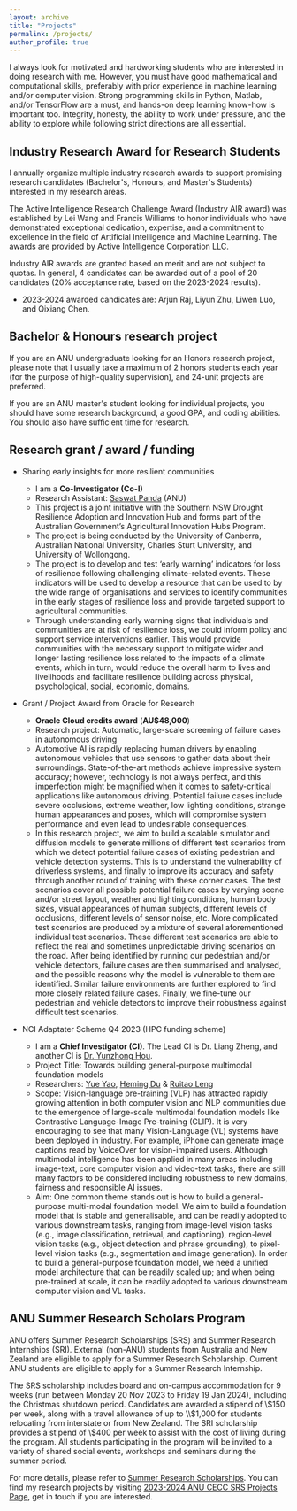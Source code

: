 ```yaml
---
layout: archive
title: "Projects"
permalink: /projects/
author_profile: true
---
```


<!-- Skills
====== -->

<!-- * Programming languages
  * Python
  * Matlab
  * C/C++
  * LATEX
  * Unix shell scripts

* Machine learning libraries
  * Pytorch
  * Scikit-learn
  * TensorFlow
  * MatConvNet -->



<!-- * Action recognition
* Anomaly detection
* Video image processing
* One- & few-shot learning
* Deep learning
* Tensor learning
* Domain adaptation -->
<!-- <p>&nbsp;</p> -->
<!-- <h2>Research project</h2> -->

<!-- I am working on the following projects: -->

<!-- * Automatic Training Data Search and Model Evaluation by Measuring Domain Gap -->

<!-- * Human action recognition in videos -->

<!-- * Industrial research project -->
<!--   * Human-related anomaly detection in surveillance videos -->
<!--   * Research student: [Supasun Khumpraphan](https://micsupasun.github.io/) -->

I always look for motivated and hardworking students who are interested in doing research with me. However, you must have good mathematical and computational skills, preferably with prior experience in machine learning and/or computer vision. Strong programming skills in Python, Matlab, and/or TensorFlow are a must, and hands-on deep learning know-how is important too. Integrity, honesty, the ability to work under pressure, and the ability to explore while following strict directions are all essential.

<h2>Industry Research Award for Research Students</h2>

I annually organize multiple industry research awards to support promising research candidates (Bachelor's, Honours, and Master's Students) interested in my research areas.

The Active Intelligence Research Challenge Award (Industry AIR award) was established by Lei Wang and Francis Williams to honor individuals who have demonstrated exceptional dedication, expertise, and a commitment to excellence in the field of Artificial Intelligence and Machine Learning. The awards are provided by Active Intelligence Corporation LLC.

Industry AIR awards are granted based on merit and are not subject to quotas. In general, 4 candidates can be awarded out of a pool of 20 candidates (20% acceptance rate, based on the 2023-2024 results).

- 2023-2024 awarded candicates are: Arjun Raj, Liyun Zhu, Liwen Luo, and Qixiang Chen.


<h2>Bachelor & Honours research project</h2>

If you are an ANU undergraduate looking for an Honors research project, please note that I usually take a maximum of 2 honors students each year (for the purpose of high-quality supervision), and 24-unit projects are preferred.

If you are an ANU master's student looking for individual projects, you should have some research background, a good GPA, and coding abilities. You should also have sufficient time for research.


<h2>Research grant / award / funding</h2>

* Sharing early insights for more resilient communities
  * I am a **Co-Investigator (Co-I)**
  * Research Assistant: [Saswat Panda](https://biology.anu.edu.au/people/professional-staff/saswat-panda) (ANU)
  * This project is a joint initiative with the Southern NSW Drought Resilience Adoption and Innovation Hub and forms part of the Australian Government’s Agricultural Innovation Hubs Program. 
  * The project is being conducted by the University of Canberra, Australian National University, Charles Sturt University, and University of Wollongong.
  * The project is to develop and test ‘early warning’ indicators for loss of resilience following challenging climate-related events. These indicators will be used to develop a resource that can be used to by the wide range of organisations and services to identify communities in the early stages of resilience loss and provide targeted support to agricultural communities.
  * Through understanding early warning signs that individuals and communities are at risk of resilience loss, we could inform policy and support service interventions earlier. This would provide communities with the necessary support to mitigate wider and longer lasting resilience loss related to the impacts of a climate events, which in turn, would reduce the overall harm to lives and livelihoods and facilitate resilience building across physical, psychological, social, economic, domains.
 
* Grant / Project Award from Oracle for Research
  * **Oracle Cloud credits award** (**AU$48,000**<!-- for 366 days -->)
  * Research project: Automatic, large-scale screening of failure cases in autonomous driving
  <!-- * Computer perception techniques have been widely used in real-world applications such as autonomous vehicles. While the state-of-the-art methods achieve impressive system accuracy, their real-world robustness is often hindered by corner cases, e.g., a pedestrian partially occluded by an umbrella on a dark day.Instead of letting such cases happen during deployment, in this project, we aim to develop a protocol which can detect potential failure cases through screening millions of different test scenarios via simulation. The identified corner cases are then used to understand system vulnerability and improve accuracy and safety in the end. -->
  * Automotive AI is rapidly replacing human drivers by enabling autonomous vehicles that use sensors to gather data about their surroundings. State-of-the-art methods achieve impressive system accuracy; however, technology is not always perfect, and this imperfection might be magnified  when it comes to safety-critical applications like autonomous driving. Potential failure cases include severe occlusions, extreme weather, low lighting conditions, strange human appearances and poses, which will compromise system performance and even lead to undesirable consequences.
  * In this research project, we aim to build a scalable simulator and diffusion models to generate millions of different test scenarios from which we detect potential failure cases of existing pedestrian and vehicle detection systems. This is to understand the vulnerability of driverless systems, and finally to improve its accuracy and safety through another round of training with these corner cases. The test scenarios cover all possible potential failure cases by varying scene and/or street layout, weather and lighting conditions, human body sizes, visual appearances of human subjects, different levels of occlusions, different levels of sensor noise, etc. More complicated test scenarios are produced by a mixture of several aforementioned individual test scenarios. These different test scenarios are able to reflect the real and sometimes unpredictable driving scenarios on the road. After being identified by running our pedestrian and/or vehicle detectors, failure cases are then summarised and analysed, and the possible reasons why the model is vulnerable to them are identified. Similar failure environments are further explored to find more closely related failure cases. Finally, we fine-tune our pedestrian and vehicle detectors to improve their robustness against difficult test scenarios.
 
* NCI Adaptater Scheme Q4 2023 (HPC funding scheme)
  * I am a **Chief Investigator (CI)**. The Lead CI is Dr. Liang Zheng, and another CI is [Dr. Yunzhong Hou](https://hou-yz.github.io/).
  * Project Title: Towards building general-purpose multimodal foundation models
  * Researchers: [Yue Yao](https://scholar.google.co.uk/citations?user=dSQdVooAAAAJ&hl=en), [Heming Du](https://scholar.google.com/citations?user=Ha3UZTwAAAAJ&hl=zh-CN) & [Ruitao Leng](https://comp.anu.edu.au/people/ruitao-leng/)
  * Scope: Vision-language pre-training (VLP) has attracted rapidly growing attention in both computer vision and NLP communities due to the emergence of large-scale multimodal foundation models like Contrastive Language-Image Pre-training (CLIP). It is very encouraging to see that many Vision-Language (VL) systems have been deployed in industry. For example, iPhone can generate image captions read by VoiceOver for vision-impaired users. Although multimodal intelligence has been applied in many areas including image-text, core computer vision and video-text tasks, there are still many factors to be considered including robustness to new domains, fairness and responsible AI issues.
  * Aim: One common theme stands out is how to build a general-purpose multi-modal foundation model. We aim to build a foundation model that is stable and generalisable, and can be readily adopted to various downstream tasks, ranging from image-level vision tasks (e.g., image classification, retrieval, and captioning), region-level vision tasks (e.g., object detection and phrase grounding), to pixel-level vision tasks (e.g., segmentation and image generation). In order to build a
general-purpose foundation model, we need a unified model architecture that can be readily scaled up; and when being pre-trained at scale, it can be readily adopted to various downstream computer vision and VL tasks.


<h2>ANU Summer Research Scholars Program</h2>

ANU offers Summer Research Scholarships (SRS) and Summer Research Internships (SRI). External (non-ANU) students from Australia and New Zealand are eligible to apply for a Summer Research Scholarship. Current ANU students are eligible to apply for a Summer Research Internship. 

The SRS scholarship includes board and on-campus accommodation for 9 weeks (run between Monday 20 Nov 2023 to Friday 19 Jan 2024), including the Christmas shutdown period. Candidates are awarded a stipend of \\$150 per week, along with a travel allowance of up to \\$1,000 for students relocating from interstate or from New Zealand. The SRI scholarship provides a stipend of \\$400 per week to assist with the cost of living during the program. All students participating in the program will be invited to a variety of shared social events, workshops and seminars during the summer period.

For more details, please refer to [Summer Research Scholarships](https://cecc.anu.edu.au/current-students/research-opportunities/summer-research-scholarships). You can find my research projects by visiting [2023-2024 ANU CECC SRS Projects Page](https://cecc.anu.edu.au/current-students/research-opportunities/summer-research-projects-2023), get in touch if you are interested.

<!-- * Project 1: Video dynamics distillation -->

<!--  Video captures motions such as natural dynamics and human actions. Various research works have been dedicated in learning and extracting spatio-temporal features from videos for human action recognition, anomaly detection, and scene understanding tasks. 
Nowadays, video data have been pre-processed to a variety of data formats using either machine learning tools / computer vision algorithms or physical sensors (e.g., Microsoft Kinect camera with OpenNI framework), for example, optical flows that highlight the video dynamics, depth videos that segment the
foreground objects and human subjects, and skeleton sequences that focus on human poses evolving in time, for better video understanding. 
However, videos contain very redundant information, which hinders the effectiveness and efficiency in extracting the motions of interest, and forces the computer vision community works hard in various large-scale pre-training for downstream video processing tasks. 
Until now, video processing still highly relies on 3D CNNs, and it still suffers from the darkness of large and complicated models. In this research project, we aim to develop more lightweight video data formats which are able to efficiently distill the motions at different granular levels by removing redundant information while focusing on the core dynamics. 
We also explore the acceleration of training and testing while reducing the amount of video data for storage, and answer a scientific question `How much information is contained in the video data and in what format?'.
Many downstream video processing tasks will benefit from our video dynamic distillation process, towards making video understanding much easier and more efficient. This also opens up a new research direction in exploring better video data representations for more lightweight cutting-edge video models. -->

<!-- * Project 2: Training video data optimisation -->

<!--  We live in a world where most of our actions are constantly captured by cameras. Video cameras are spread almost everywhere: in smartphones, computers, drones, surveillance systems, cars, robots, intercoms, etc.
The quality of video data highly affects the performance of video models in its massive useful applications.
Video data optimisation aims to improve the quality of video data being feed into the model for training hence improving the model performance, e.g., recognition accuracy and generalisation abilities. 
However, videos are more challenging due to the extra introduced temporal signals, which makes video understanding hard. 
Compared to image domain, videos suffer from much more serious data quality issues. 
Moving cameras, challenging natural dynamics e.g., rainy, snowy, reflection, etc., background dynamics e.g., tree waving, camera noise and camera shaking issues degrade the video model performance when trained on these unstable and noisy videos. 
Further challenging issues including the label errors and noisy ground truths, and the labeling process for video contents is even more labor-intensive and tedious.
Many video data optimisation methods have been proposed in the literature for training robust video models, for example, video data augmentation is widely used in video model training. Generic video augmentation uses some basic video transformations such as geometric, color space, temporal, erasing and mixing, e.g., video data augmentation via temporal cropping. However, these augmentation methods are still unable to address the video data quality issues as they simply create a large number of diverse video contents with different focuses which still highly rely on the quality of original video data.
In this research project, we aim to explore video data optimisation techniques that are able to improve the model performance for downstream video processing tasks such as human action recognition and anomaly detection. We also explore (i) the influence of training videos on the prediction of a test video (ii) how each individual training video affect the generalisation ability of a model and (iii) do we need all the video data in the training set or shall we drop unfavorable video samples and how. -->

<!-- <h2>Personal statement</h2> -->

<!-- I am a hardworking, passionate and self-disciplined researcher. -->
  
<!-- I have worked with the <font color="blue">large-scale volumetric</font> action recognition datasets which are bigger by several orders of magnitude compared to ImageNet.  -->

<!-- I have learnt to deal efficiently with complex projects given <font color="blue">limited computational resources</font> (albeit HPC-based). -->

<!-- I have a solid background to work on <font color="blue">cross-dataset problems</font>, I understand very well (i) concepts of distribution shift between datasets (ii) issues with generalization to new class concepts (iii) issues underpinning model failures due to out-of-distribution situations (iv) issues resulting from low sample counts, and so forth.  -->

<!-- My knowledge gained from past research experience span several <font color="blue">computer vision and machine learning disciplines</font> including camera projective geometry, graph neural networks, and optimal transportation (apart from action recognition and few-shot learning). -->

<!-- I have delivered a number of strong scientific ideas as witnessed by my (i) academic outputs (papers in high quality venues) and (ii) practical knowledge of action recognition / anomaly detection systems (patents). -->

<!-- <p>&nbsp;</p> -->
<!-- <h2>Research interests</h2> -->

<!-- My interests include action recognition in videos, anomaly detection, video image processing, one- and few-shot learning, deep learning, tensor learning and domain adaptation. -->
